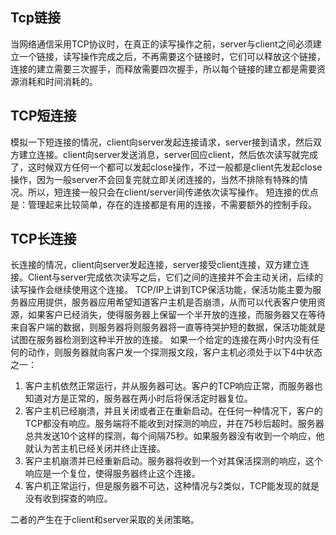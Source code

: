 ## Tcp链接
当网络通信采用TCP协议时，在真正的读写操作之前，server与client之间必须建立一个链接，读写操作完成之后，不再需要这个链接时，它们可以释放这个链接，连接的建立需要三次握手，而释放需要四次握手，所以每个链接的建立都是需要资源消耗和时间消耗的。
## TCP短连接
模拟一下短连接的情况，client向server发起连接请求，server接到请求，然后双方建立连接。client向server发送消息，server回应client，然后依次读写就完成了，这时候双方任何一个都可以发起close操作，不过一般都是client先发起close操作，因为一般server不会回复完就立即关闭连接的，当然不排除有特殊的情况。所以，短连接一般只会在client/server间传递依次读写操作。
短连接的优点是：管理起来比较简单，存在的连接都是有用的连接，不需要额外的控制手段。
## TCP长连接
长连接的情况，client向server发起连接，server接受client连接，双方建立连接。Client与server完成依次读写之后，它们之间的连接并不会主动关闭，后续的读写操作会继续使用这个连接。
TCP/IP上讲到TCP保活功能，保活功能主要为服务器应用提供，服务器应用希望知道客户主机是否崩溃，从而可以代表客户使用资源，如果客户已经消失，使得服务器上保留一个半开放的连接，而服务器又在等待来自客户端的数据，则服务器将则服务器将一直等待哭护短的数据，保活功能就是试图在服务器检测到这种半开放的连接。
如果一个给定的连接在两小时内没有任何的动作，则服务器就向客户发一个探测报文段，客户主机必须处于以下4中状态之一：
1. 客户主机依然正常运行，并从服务器可达。客户的TCP响应正常，而服务器也知道对方是正常的，服务器在两小时后将保活定时器复位。
2. 客户主机已经崩溃，并且关闭或者正在重新启动。在任何一种情况下，客户的TCP都没有响应。服务端将不能收到对探测的响应，并在75秒后超时。服务器总共发送10个这样的探测，每个间隔75秒。如果服务器没有收到一个响应，他就认为苦主机已经关闭并终止连接。
3. 客户主机崩溃并已经重新启动。服务器将收到一个对其保活探测的响应，这个响应是一个复位，使得服务器终止这个连接。
4. 客户机正常运行，但是服务器不可达，这种情况与2类似，TCP能发现的就是没有收到探查的响应。

二者的产生在于client和server采取的关闭策略。